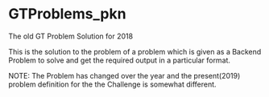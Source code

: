# GTProblems_pkn
The old GT Problem Solution for 2018

This is the solution to the problem of a problem which is given as a Backend Problem to solve and
get the required output in a particular format.

NOTE: The Problem has changed over the year and the present(2019) problem definition for the the Challenge is somewhat different.
